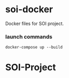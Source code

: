 # soi-docker
Docker files for SOI project.


### launch commands

```
docker-compose up --build
```

# SOI-Project
